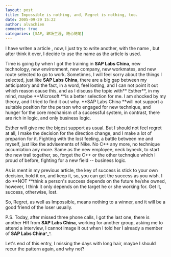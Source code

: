 ```yaml
---
layout: post
title: Impossible is nothing, and, Regret is nothing, too.
date: 2005-09-29 15:22
author: alvachien
comments: true
categories: [SAP, 职场生涯, 随心随笔]
---
```

I have writen a article <Impossible is Nothing>, now, I just try to write another, with the name <Regret is Nothing>, but after think it over, I decide to use the name as the article is used.
 
Time is going by when I got the training in **SAP Labs China**, new technology, new environment, new company, new workmates, and new route selected to go to work. Sometimes, I will feel sorry about the things I selected, just like **SAP Labs China**, there are a big gap between my anticipatory and the fact, in a word, feel losting, and I can not point it out which reason cause this, and as I discuss the topic with** Esther**, in my mind, maybe **Microsoft **is a better selection for me.  I am shocked by my theory, and I tried to find it out why. **SAP Labs China **will not support a suitable position for the person who engaged for new technique, and hunger for the core mechanism of a successful system, in contrast, there are rich in logic, and only business logic.
 
Esther will give me the bigest support as usual. But I should not feel regret at all, I make the decision for the direction change, and I make a lot of preparion for it. Fighting with the lost feeling, a battle between me and myself, just like the advisements of Nike. No C++ any more, no technique accumlation any more. Same as the new employee, neck byneck, to start the new trail together, so, forget the C++ or the other technqiue which I proud of before, fighting for a new field -- business logic.  
 
As is ment in my previous article, the key of success is stick to your own decision, hold it on, and keep it, so, you can get the success as you wish. I do **NOT **think a person's success depends on the future he/she owned, however, I think it only depends on the target he or she working for. Get it, success, otherwise, lost.
 
So, Regret, as well as Impossible, means nothing to a winner, and it will be a good friend of the loser usually.
 
P.S. Today, after missed three phone calls, I got the last one, there is another HR from **SAP Labs China**, working for another group, asking me to attend a interview, I cannot image it out when I told her I already a member of **SAP Labs China**^_^.
 
Let's end of this entry, I missing the days with long hair, maybe I should recur the pattern again, and why not?

